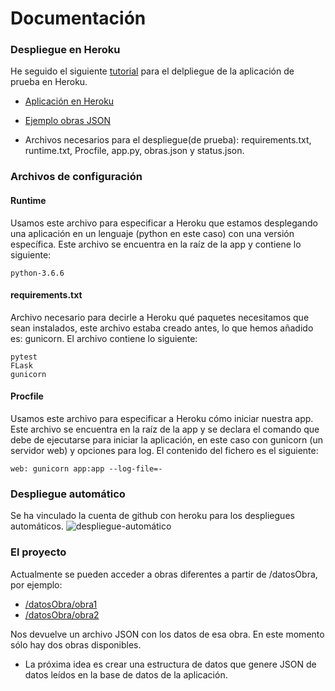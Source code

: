 
# Documentación

  

### Despliegue en Heroku

  

He seguido el siguiente [tutorial](https://github.com/datademofun/heroku-basic-flask) para el delpliegue de la aplicación de prueba en Heroku.

  

-  [Aplicación en Heroku](https://obrasmta.herokuapp.com/)

-  [Ejemplo obras JSON](https://obrasmta.herokuapp.com/datosObras/obra1)


- Archivos necesarios para el despliegue(de prueba): requirements.txt, runtime.txt, Procfile, app.py, obras.json y status.json.

  

### Archivos de configuración
#### Runtime
Usamos este archivo para especificar a Heroku que estamos desplegando una aplicación en un lenguaje (python en este caso) con una versión específica. Este archivo se encuentra en la raíz de la app y contiene lo siguiente:
```
python-3.6.6
```
#### requirements.txt
Archivo necesario para decirle a Heroku qué paquetes necesitamos que sean instalados, este archivo estaba creado antes, lo que hemos añadido es: gunicorn. El archivo contiene lo siguiente:
```
pytest
FLask
gunicorn
```
#### Procfile
Usamos este archivo para especificar a Heroku cómo iniciar nuestra app. Este archivo se encuentra en la raíz de la app y se declara el comando que debe de ejecutarse para iniciar la aplicación, en este caso con gunicorn (un servidor web) y opciones para log. El contenido del fichero es el siguiente:
```
web: gunicorn app:app --log-file=-
```
### Despliegue automático

Se ha vinculado la cuenta de github con heroku para los despliegues automáticos.
![despliegue-automático](https://imgur.com/a/xTAfJEk)

### El proyecto
Actualmente se pueden acceder a obras diferentes a partir de /datosObra, por ejemplo:

- [/datosObra/obra1](https://obrasmta.herokuapp.com/datosObras/obra1)
- [/datosObra/obra2](https://obrasmta.herokuapp.com/datosObras/obra2)

Nos devuelve un archivo JSON con los datos de esa obra. En este momento sólo hay dos obras disponibles.

- La próxima idea es crear una estructura de datos que genere JSON de datos leídos en la base de datos de la aplicación.
